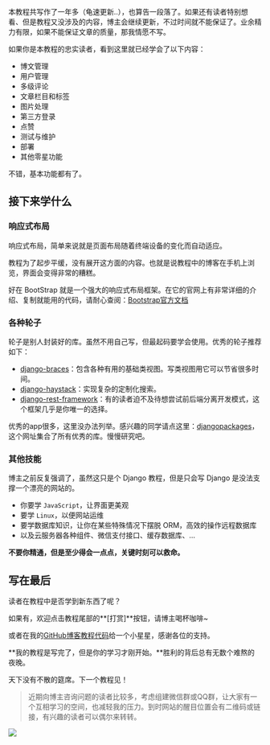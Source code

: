 本教程共写作了一年多（龟速更新..），也算告一段落了。如果还有读者特别想看、但是教程又没涉及的内容，博主会继续更新，不过时间就不能保证了。业余精力有限，如果不能保证文章的质量，那我情愿不写。

如果你是本教程的忠实读者，看到这里就已经学会了以下内容：

- 博文管理
- 用户管理
- 多级评论
- 文章栏目和标签
- 图片处理
- 第三方登录
- 点赞
- 测试与维护
- 部署
- 其他零星功能

不错，基本功能都有了。

## 接下来学什么

### 响应式布局

响应式布局，简单来说就是页面布局随着终端设备的变化而自动适应。

教程为了起步平缓，没有展开这方面的内容。也就是说教程中的博客在手机上浏览，界面会变得非常的糟糕。

好在 BootStrap 就是一个强大的响应式布局框架。在它的官网上有非常详细的介绍、复制就能用的代码，请耐心查阅：[Bootstrap官方文档](https://getbootstrap.com/docs/4.1/getting-started/introduction/)

### 各种轮子

轮子是别人封装好的库。虽然不用自己写，但最起码要学会使用。优秀的轮子推荐如下：

- [django-braces](https://github.com/brack3t/django-braces)：包含各种有用的基础类视图。写类视图用它可以节省很多时间。
- [django-haystack](https://django-haystack.readthedocs.io/en/master/)：实现复杂的定制化搜索。
- [django-rest-framework](https://www.django-rest-framework.org/)：有的读者迫不及待想尝试前后端分离开发模式，这个框架几乎是你唯一的选择。

优秀的app很多，这里没办法列举。感兴趣的同学请点这里：[djangopackages](https://djangopackages.org/)，这个网址集合了所有优秀的库。慢慢研究吧。

### 其他技能

博主之前反复强调了，虽然这只是个 Django 教程，但是只会写 Django 是没法支撑一个漂亮的网站的。

- 你要学 `JavaScript`，让界面更美观
- 要学 `Linux`，以便网站运维
- 要学数据库知识，让你在某些特殊情况下摆脱 ORM，高效的操作远程数据库
- 以及云服务器各种组件、微信支付接口、缓存数据库、...

**不要你精通，但是至少得会一点点，关键时刻可以救命。**

## 写在最后

读者在教程中是否学到新东西了呢？

如果有，欢迎点击教程尾部的**[打赏]**按钮，请博主喝杯咖啡~

或者在我的[GitHub博客教程代码](https://github.com/stacklens/django_blog_tutorial)给一个小星星，感谢各位的支持。

**我的教程是写完了，但是你的学习才刚开始。**胜利的背后总有无数个难熬的夜晚。

天下没有不散的筵席。下一个教程见！

> 近期向博主咨询问题的读者比较多，考虑组建微信群或QQ群，让大家有一个互相学习的空间，也减轻我的压力。到时网站的醒目位置会有二维码或链接，有兴趣的读者可以偶尔来转转。

![](https://www.dusaiphoto.com/media/image/image_source/20190101/end.jpg)